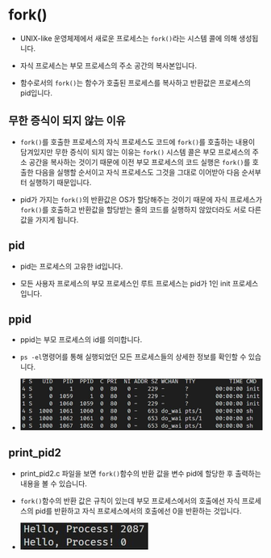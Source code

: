 # fork()

- UNIX-like 운영체제에서 새로운 프로세스는 `fork()`라는 시스템 콜에 의해 생성됩니다.

- 자식 프로세스는 부모 프로세스의 주소 공간의 복사본입니다.

- 함수로서의 `fork()`는 함수가 호출된 프로세스를 복사하고 반환값은 프로세스의 pid입니다.

## 무한 증식이 되지 않는 이유

- `fork()`를 호출한 프로세스의 자식 프로세스도 코드에 `fork()`를 호출하는 내용이 담겨있지만 무한 증식이 되지 않는 이유는 `fork()` 시스템 콜은 부모 프로세스의 주소 공간을 복사하는 것이기 때문에 이전 부모 프로세스의 코드 실행은 `fork()`를 호출한 다음을 실행할 순서이고 자식 프로세스도 그것을 그대로 이어받아 다음 순서부터 실행하기 때문입니다.

- pid가 가지는 `fork()`의 반환값은 OS가 할당해주는 것이기 때문에 자식 프로세스가 `fork()`를 호출하고 반환값을 할당받는 줄의 코드를 실행하지 않았더라도 서로 다른 값을 가지게 됩니다.

## pid 

- pid는 프로세스의 고유한 id입니다.

- 모든 사용자 프로세스의 부모 프로세스인 루트 프로세스는 pid가 1인 init 프로세스입니다.

## ppid 

- ppid는 부모 프로세스의 id를 의미합니다. 

- `ps -el`명령어를 통해 실행되었던 모든 프로세스들의 상세한 정보를 확인할 수 있습니다. 

- ![image](../img/process-status.JPG)

## print_pid2

- print_pid2.c 파일을 보면 `fork()`함수의 반환 값을 변수 pid에 할당한 후 출력하는 내용을 볼 수 있습니다.

- `fork()`함수의 반환 값은 규칙이 있는데 부모 프로세스에서의 호출에선 자식 프로세스의 pid를 반환하고 자식 프로세스에서의 호출에선 0을 반환하는 것입니다.

- ![image](../img/print_pid.JPG)